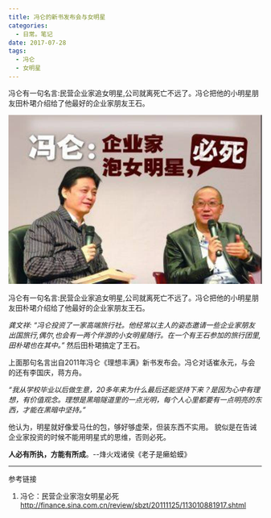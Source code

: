 ```yaml
---
title: 冯仑的新书发布会与女明星
categories:
  - 日常。笔记
date: 2017-07-28
tags:
  - 冯仑
  - 女明星
---
```


冯仑有一句名言:民营企业家追女明星,公司就离死亡不远了。冯仑把他的小明星朋友田朴珺介绍给了他最好的企业家朋友王石。

<!--more-->

![图示](/assets/201709/WX20170727-133244@2x.jpg)

冯仑有一句名言:民营企业家追女明星,公司就离死亡不远了。冯仑把他的小明星朋友田朴珺介绍给了他最好的企业家朋友王石。

*龚文祥: “冯仑投资了一家高端旅行社。他经常以主人的姿态邀请一些企业家朋友出国旅行,偶尔,也会有一两个伴游的小女明星随行。在一个有王石参加的旅行团里,田朴珺也在其中。”* 然后田朴珺搞定了王石。

上面那句名言出自2011年冯仑《理想丰满》新书发布会。冯仑对话崔永元，与会的还有李国庆，蒋方舟。

*“我从学校毕业以后做生意，20多年来为什么最后还能坚持下来？是因为心中有理想，有价值观念。理想是黑暗隧道里的一点光明，每个人心里都要有一点明亮的东西，才能在黑暗中坚持。”*


他认为，明星就好像爱马仕的包，够好够虚荣，但装东西不实用。 貌似是在告诫企业家投资的时候不能用明星式的思维，否则必死。

**人必有所执，方能有所成**。--烽火戏诸侯《老子是癞蛤蟆》

---
参考链接

1. 冯仑：民营企业家泡女明星必死
 http://finance.sina.com.cn/review/sbzt/20111125/113010881917.shtml
